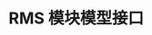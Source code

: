 <style>
    .md-nav--secondary>ul>li>nav>ul>li>nav {
        display: none;
    }
</style>

# RMS 模块模型接口
